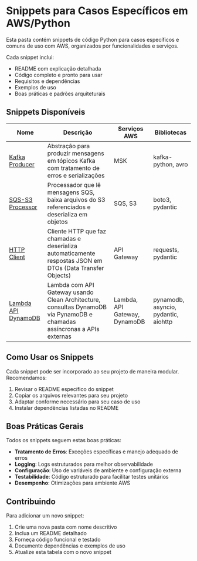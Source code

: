 # Snippets para Casos Específicos em AWS/Python

Esta pasta contém snippets de código Python para casos específicos e comuns de uso com AWS, organizados por funcionalidades e serviços.

Cada snippet inclui:
- README com explicação detalhada
- Código completo e pronto para usar
- Requisitos e dependências
- Exemplos de uso
- Boas práticas e padrões arquiteturais

## Snippets Disponíveis

| Nome | Descrição | Serviços AWS | Bibliotecas |
|------|-----------|--------------|-------------|
| [Kafka Producer](./kafka-producer/) | Abstração para produzir mensagens em tópicos Kafka com tratamento de erros e serializações | MSK | kafka-python, avro |
| [SQS-S3 Processor](./sqs-s3-processor/) | Processador que lê mensagens SQS, baixa arquivos do S3 referenciados e deserializa em objetos | SQS, S3 | boto3, pydantic |
| [HTTP Client](./http-client/) | Cliente HTTP que faz chamadas e deserializa automaticamente respostas JSON em DTOs (Data Transfer Objects) | API Gateway | requests, pydantic |
| [Lambda API DynamoDB](./lambda-api-dynamodb/) | Lambda com API Gateway usando Clean Architecture, consultas DynamoDB via PynamoDB e chamadas assíncronas a APIs externas | Lambda, API Gateway, DynamoDB | pynamodb, asyncio, pydantic, aiohttp |

## Como Usar os Snippets

Cada snippet pode ser incorporado ao seu projeto de maneira modular. Recomendamos:

1. Revisar o README específico do snippet
2. Copiar os arquivos relevantes para seu projeto
3. Adaptar conforme necessário para seu caso de uso
4. Instalar dependências listadas no README

## Boas Práticas Gerais

Todos os snippets seguem estas boas práticas:

- **Tratamento de Erros**: Exceções específicas e manejo adequado de erros
- **Logging**: Logs estruturados para melhor observabilidade
- **Configuração**: Uso de variáveis de ambiente e configuração externa
- **Testabilidade**: Código estruturado para facilitar testes unitários
- **Desempenho**: Otimizações para ambiente AWS

## Contribuindo

Para adicionar um novo snippet:

1. Crie uma nova pasta com nome descritivo
2. Inclua um README detalhado
3. Forneça código funcional e testado
4. Documente dependências e exemplos de uso
5. Atualize esta tabela com o novo snippet 